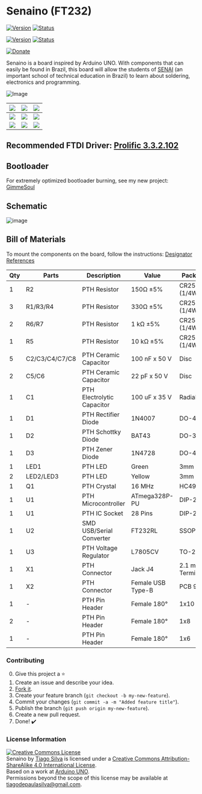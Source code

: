# Senaino (FT232)
[![Version](https://img.shields.io/badge/Version-FT232-blue.svg)](https://github.com/TiagoPaulaSilva/Senaino) [![Status](https://img.shields.io/badge/Status-Finished-green.svg)](https://github.com/TiagoPaulaSilva/Senaino)

[![Version](https://img.shields.io/badge/Version-CH340-blue.svg)](https://github.com/TiagoPaulaSilva/Senaino/tree/CH340) [![Status](https://img.shields.io/badge/Status-Finished-green.svg)](https://github.com/TiagoPaulaSilva/Senaino/tree/CH340)

[![Donate](https://img.shields.io/badge/Donate-Buy%20Me%20a%20Coffee-yellow.svg)](https://www.buymeacoffee.com/TiagoPaulaSilva)


Senaino is a board inspired by Arduino UNO. With components that can easily be found in Brazil, this board will allow the students of [SENAI](https://www.sp.senai.br/) (an important school of technical education in Brazil) to learn about soldering, electronics and programming.

![Image](https://github.com/TiagoPaulaSilva/Senaino/blob/master/2.%20Mounting/Mounted%20Board%20Photo.jpeg)

| ![](https://github.com/TiagoPaulaSilva/Senaino/blob/master/3.%20Others/Images/IMG%20(1).jpg) | ![](https://github.com/TiagoPaulaSilva/Senaino/blob/master/3.%20Others/Images/IMG%20(4).jpg) | ![](https://github.com/TiagoPaulaSilva/Senaino/blob/master/3.%20Others/Images/IMG%20(3).jpg) |
|--|--|--|
| ![](https://github.com/TiagoPaulaSilva/Senaino/blob/master/3.%20Others/Images/IMG%20(2).jpg) | ![](https://github.com/TiagoPaulaSilva/Senaino/blob/master/3.%20Others/Images/IMG%20(6).jpg) | ![](https://github.com/TiagoPaulaSilva/Senaino/blob/master/3.%20Others/Images/IMG%20(5).jpg) |
| ![](https://github.com/TiagoPaulaSilva/Senaino/blob/master/3.%20Others/Images/IMG%20(7).jpg) | ![](https://github.com/TiagoPaulaSilva/Senaino/blob/master/3.%20Others/Images/IMG%20(8).jpg) | ![](https://github.com/TiagoPaulaSilva/Senaino/blob/master/3.%20Others/Images/IMG%20(9).jpg) |

## Recommended FTDI Driver: [Prolific 3.3.2.102](https://downgit.github.io/#/home?url=https://github.com/TiagoPaulaSilva/Senaino/blob/master/3.%20Others/Prolific%203.3.2.102.%20(x64).exe)

## Bootloader
For extremely optimized bootloader burning, see my new project: [GimmeSoul](https://github.com/TiagoPaulaSilva/GimmeSoul)

## Schematic
![image](https://github.com/TiagoPaulaSilva/Senaino/blob/master/2.%20Mounting/Schematic.png)

## Bill of Materials
To mount the components on the board, follow the instructions: [Designator References](https://github.com/TiagoPaulaSilva/Senaino/blob/master/2.%20Mounting/Components%20Silk%20Screen.png)


| Qty | Parts | Description | Value | Package |
|--|--|--|--|--|
1|R2|PTH Resistor|150Ω ±5%|CR25 (1/4W)
3|R1/R3/R4|PTH Resistor|330Ω ±5%|CR25 (1/4W)
2|R6/R7|PTH Resistor|1 kΩ ±5%|CR25 (1/4W)
1|R5|PTH Resistor|10 kΩ ±5%|CR25 (1/4W)
5|C2/C3/C4/C7/C8|PTH Ceramic Capacitor|100 nF x 50 V|Disc
2|C5/C6|PTH Ceramic Capacitor|22 pF x 50 V|Disc
1|C1|PTH Electrolytic Capacitor|100 uF x 35 V|Radial
1|D1|PTH Rectifier Diode|1N4007|DO-41
1|D2|PTH Schottky Diode|BAT43|DO-35
1|D3|PTH Zener Diode|1N4728|DO-41
1|LED1|PTH LED|Green|3mm
2|LED2/LED3|PTH LED|Yellow|3mm
1|Q1|PTH Crystal|16 MHz|HC49/S
1|U1|PTH Microcontroller|ATmega328P-PU|DIP-28N
1|U1|PTH IC Socket|28 Pins|DIP-28N
1|U2|SMD USB/Serial Converter|FT232RL|SSOP-28
1|U3|PTH Voltage Regulator|L7805CV|TO-220
1|X1|PTH Connector|Jack J4|2.1 mm (3 Terminals)
1|X2|PTH Connector|Female USB Type-B|PCB 90°
1|-|PTH Pin Header|Female 180°|1x10
2|-|PTH Pin Header|Female 180°|1x8
1|-|PTH Pin Header|Female 180°|1x6

### Contributing
0. Give this project a :star:
1. Create an issue and describe your idea.
2. [Fork it](https://github.com/TiagoPaulaSilva/Senaino/fork).
3. Create your feature branch (`git checkout -b my-new-feature`).
4. Commit your changes (`git commit -a -m "Added feature title"`).
5. Publish the branch (`git push origin my-new-feature`).
6. Create a new pull request.
7. Done! :heavy_check_mark:

### License Information
<a rel="license" href="http://creativecommons.org/licenses/by-sa/4.0/"><img alt="Creative Commons License" style="border-width:0" src="https://i.creativecommons.org/l/by-sa/4.0/88x31.png" /></a><br /><span xmlns:dct="http://purl.org/dc/terms/" property="dct:title">Senaino</span> by <a xmlns:cc="http://creativecommons.org/ns#" href="https://github.com/TiagoPaulaSilva" property="cc:attributionName" rel="cc:attributionURL">Tiago Silva</a> is licensed under a <a rel="license" href="http://creativecommons.org/licenses/by-sa/4.0/">Creative Commons Attribution-ShareAlike 4.0 International License</a>.<br />Based on a work at <a xmlns:dct="http://purl.org/dc/terms/" href="[Arduino UNO](https://store.arduino.cc/usa/arduino-uno-rev3)" rel="dct:source">[Arduino UNO](https://store.arduino.cc/usa/arduino-uno-rev3)</a>.<br />Permissions beyond the scope of this license may be available at <a xmlns:cc="http://creativecommons.org/ns#" href="https://twitter.com/tiagopsilvaa" rel="cc:morePermissions">tiagodepaulasilva@gmail.com</a>.
